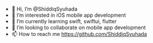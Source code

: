 - 👋 Hi, I’m @ShiddiqSyuhada
- 👀 I’m interested in iOS mobile app development
- 🌱 I’m currently learning swift, swiftui, flutter
- 💞️ I’m looking to collaborate on mobile app development
- 📫 How to reach me https://github.com/ShiddiqSyuhada

<!---
ShiddiqSyuhada/ShiddiqSyuhada is a ✨ special ✨ repository because its `README.md` (this file) appears on your GitHub profile.
You can click the Preview link to take a look at your changes.
--->
